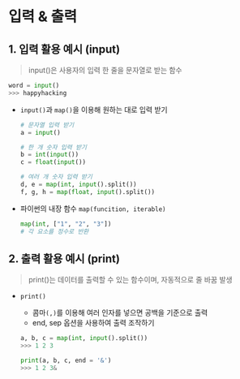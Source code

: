 # 입력 & 출력

## 1. 입력 활용 예시 (input)

> input()은 사용자의 입력 한 줄을 문자열로 받는 함수

```python
word = input()
>>> happyhacking
```

- `input()`과 `map()`을 이용해 원하는 대로 입력 받기

  ```python
  # 문자열 입력 받기
  a = input()
  
  # 한 개 숫자 입력 받기
  b = int(input())
  c = float(input())
  
  # 여러 개 숫자 입력 받기
  d, e = map(int, input().split())
  f, g, h = map(float, input().split())
  ```

- 파이썬의 내장 함수 `map(funcition, iterable)`

  ```python
  map(int, ["1", "2", "3"])
  # 각 요소를 정수로 반환
  ```



## 2. 출력 활용 예시 (print)

> print()는 데이터를 출력할 수 있는 함수이며, 자동적으로 줄 바꿈 발생

- `print()`

  - 콤마`(,)`를 이용해 여러 인자를 넣으면 공백을 기준으로 출력
  - end, sep 옵션을 사용하여 출력 조작하기

  ```python
  a, b, c = map(int, input().split())
  >>> 1 2 3
  
  print(a, b, c, end = '&')
  >>> 1 2 3&
  ```

